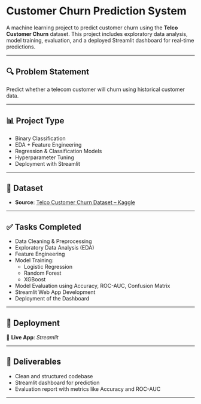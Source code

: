 # Customer Churn Prediction System

A machine learning project to predict customer churn using the **Telco Customer Churn** dataset. This project includes exploratory data analysis, model training, evaluation, and a deployed Streamlit dashboard for real-time predictions.

---

## 🔍 Problem Statement

Predict whether a telecom customer will churn using historical customer data.

---

## 📊 Project Type

- Binary Classification  
- EDA + Feature Engineering  
- Regression & Classification Models  
- Hyperparameter Tuning  
- Deployment with Streamlit  

---

## 🧠 Dataset

- **Source**: [Telco Customer Churn Dataset – Kaggle](https://www.kaggle.com/blastchar/telco-customer-churn)

---

## ✅ Tasks Completed

- Data Cleaning & Preprocessing  
- Exploratory Data Analysis (EDA)  
- Feature Engineering  
- Model Training:  
  - Logistic Regression  
  - Random Forest  
  - XGBoost  
- Model Evaluation using Accuracy, ROC-AUC, Confusion Matrix   
- Streamlit Web App Development  
- Deployment of the Dashboard  

---

## 🚀 Deployment

🔗 **Live App**: *Streamlit*

---

## 📂 Deliverables

- Clean and structured codebase  
- Streamlit dashboard for prediction  
- Evaluation report with metrics like Accuracy and ROC-AUC  

---

